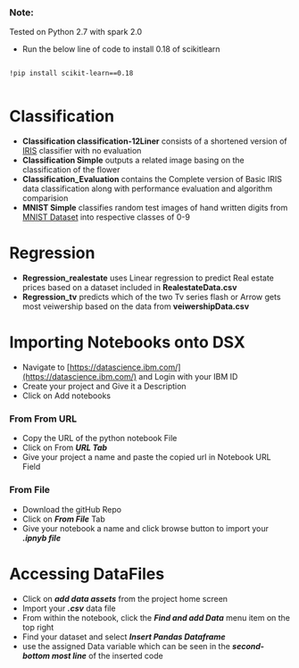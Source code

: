 ### Note:
Tested on Python 2.7 with spark 2.0

* Run the below line of code to install 0.18 of scikitlearn


```

!pip install scikit-learn==0.18


```


# Classification

* **Classification classification-12Liner** consists of a shortened version of [IRIS](https://en.wikipedia.org/wiki/Iris_flower_data_set) classifier with no evaluation
* **Classification Simple** outputs a related image basing on the classification of the flower
* **Classification_Evaluation** contains the Complete version of Basic IRIS data classification along with performance evaluation and algorithm comparision
* **MNIST Simple** classifies random test images of hand written digits from [MNIST Dataset](http://yann.lecun.com/exdb/mnist/) into respective classes of 0-9

# Regression
* **Regression_realestate** uses Linear regression to predict Real estate prices based on a dataset included in **RealestateData.csv**
* **Regression_tv** predicts which of the two Tv series flash or Arrow gets most veiwership based on the data from **veiwershipData.csv**

# Importing Notebooks onto DSX
* Navigate to [https://datascience.ibm.com/](https://datascience.ibm.com/) and Login with your IBM ID
* Create your project and Give it a Description
* Click on Add notebooks

### From From URL
* Copy the URL of the python notebook File
* Click on From ***URL Tab***
* Give your project a name and paste the copied url in Notebook URL Field

### From File

* Download the gitHub Repo
* Click on ***From File*** Tab
* Give your notebook a name and click browse button to import your ***.ipnyb file***

# Accessing DataFiles
* Click on ***add data assets*** from the project home screen
* Import your ***.csv*** data file
* From within the notebook, click the ***Find and add Data*** menu item on the top right
* Find your dataset and select ***Insert Pandas Dataframe***
* use the assigned Data variable which can be seen in the ***second-bottom most line*** of the inserted code
